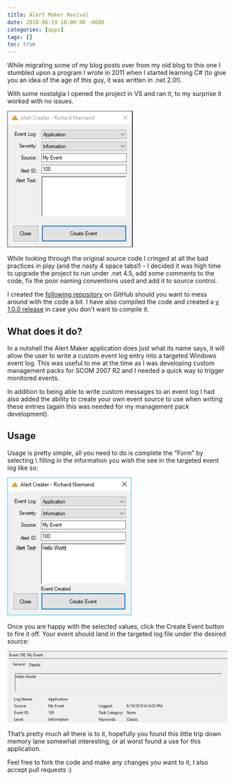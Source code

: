 ```yaml
---
title: Alert Maker Revival
date: 2018-06-19 18:00:00 -0600
categories: [apps]
tags: []
toc: true
---
```


While migrating some of my blog posts over from my old blog to this one I stumbled upon a program I wrote in 2011 when I started learning C# (to give you an idea of the age of this guy, it was written in .net 2.0!).

With some nostalgia I opened the project in VS and ran it, to my surprise it worked with no issues.

![](/assets/img/2018/2018-06-19/001.png)

While looking through the original source code I cringed at all the bad practices in play (and the nasty 4 space tabs!) - I decided it was high time to upgrade the project to run under .net 4.5, add some comments to the code, fix the poor naming conventions used and add it to source control.

I created the [following repository](https://github.com/rniemand/Alert-Maker) on GitHub should you want to mess around with the code a bit. I have also compiled the code and created a [v 1.0.0 release](https://github.com/rniemand/Alert-Maker/releases/tag/1.0.0) in case you don’t want to compile it.

## What does it do?
In a nutshell the Alert Maker application does just what its name says, it will allow the user to write a custom event log entry into a targeted Windows event log. This was useful to me at the time as I was developing custom management packs for SCOM 2007 R2 and I needed a quick way to trigger monitored events.

In addition to being able to write custom messages to an event log I had also added the ability to create your own event source to use when writing these entries (again this was needed for my management pack development).

## Usage
Usage is pretty simple, all you need to do is complete the “Form” by selecting \ filling in the information you wish the see in the targeted event log like so:

![](/assets/img/2018/2018-06-19/002.png)

Once you are happy with the selected values, click the Create Event button to fire it off. Your event should land in the targeted log file under the desired source:

![](/assets/img/2018/2018-06-19/003.png)

That’s pretty much all there is to it, hopefully you found this little trip down memory lane somewhat interesting, or at worst found a use for this application.

Feel free to fork the code and make any changes you want to it, I also accept pull requests :)
